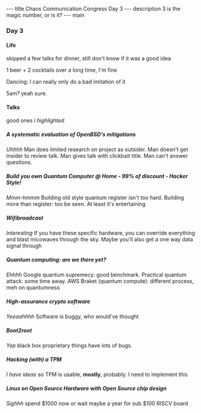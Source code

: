 --- title
Chaos Communication Congress Day 3
--- description
3 is the magic number, or is it?
--- main

### Day 3

#### Life

skipped a few talks for dinner,
still don't know if it was a good idea

1 beer + 2 cocktails over a long time,
I'm fine

Dancing: I can really only do a bad imitation of it

5am? yeah sure.

#### Talks

good ones i _highlighted_

##### A systematic evaluation of OpenBSD's mitigations

_Uhhhh_
Man does limited research on project as outsider.
Man doesn't get insider to review talk.
Man gives talk with clickbait title.
Man can't answer questions.

##### Build you own Quantum Computer @ Home - 99% of discount - Hacker Style!

_Mmm-hmmm_
Building old style quantum register isn't too hard.
Building more than register: too be seen.
At least it's entertaining

##### _Wifibroadcast_

_Interesting_
If you have these specific hardware,
you can override everything and blast micowaves through the sky.
Maybe you'll also get a one way data signal through

##### Quantum computing: are we there yet?

_Ehhhh_
Google quantum supremecy: good benchmark.
Practical quantum attack: some time away.
AWS Braket (quantum compute): different process, meh on quantumness

##### High-assurance crypto software

_Yeeaahhhh_
Software is buggy,
who would've thought

##### Boot2root

_Yep_
black box proprietary things have lots of bugs.

##### Hacking (with) a TPM

_I have ideas_
so TPM is usable, __mostly__, probably.
I need to implement this

##### Linux on Open Source Hardware with Open Source chip design

_Sighhh_
spend $1000 now or wait maybe a year for sub $100 RISCV board
